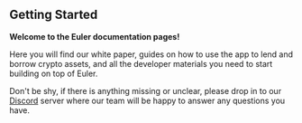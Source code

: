 ## Getting Started

**Welcome to the Euler documentation pages!**

Here you will find our white paper, guides on how to use the app to lend and borrow crypto assets, and all the developer materials you need to start building on top of Euler. 

Don't be shy, if there is anything missing or unclear, please drop in to our [Discord](https://discord.gg/CdG97VSYGk) server where our team will be happy to answer any questions you have. 